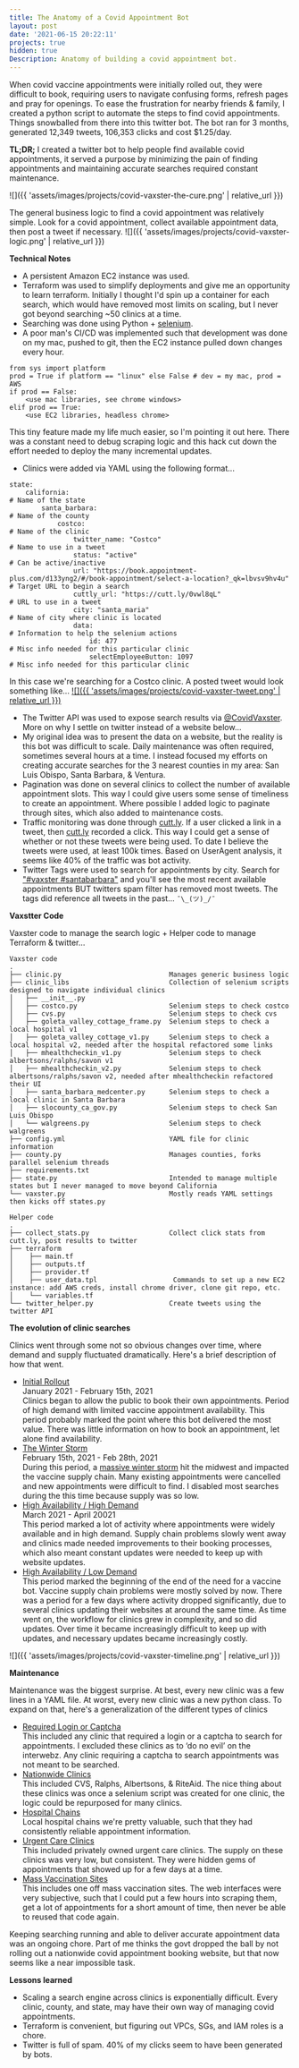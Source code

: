 ```yaml
---
title: The Anatomy of a Covid Appointment Bot
layout: post
date: '2021-06-15 20:22:11'
projects: true
hidden: true
Description: Anatomy of building a covid appointment bot.
---
```


When covid vaccine appointments were initially rolled out, they were difficult to book, requiring users to navigate confusing forms, refresh pages and pray for openings.  To ease the frustration for nearby friends & family, I created a python script to automate the steps to find covid appointments.  Things snowballed from there into this twitter bot.  The bot ran for 3 months, generated 12,349 tweets, 106,353 clicks and cost $1.25/day. 

**TL;DR;**  I created a twitter bot to help people find available covid appointments, it served a purpose by minimizing the pain of finding appointments and maintaining accurate searches required constant maintenance.

![]({{ 'assets/images/projects/covid-vaxster-the-cure.png' | relative_url }})

The general business logic to find a covid appointment was relatively simple.  Look for a covid appointment, collect available appointment data, then post a tweet if necessary.
![]({{ 'assets/images/projects/covid-vaxster-logic.png' | relative_url }})

**Technical Notes**

* A persistent Amazon EC2 instance was used.
* Terraform was used to simplify deployments and give me an opportunity to learn terraform.  Initially I thought I'd spin up a container for each search, which would have removed most limits on scaling, but I never got beyond searching ~50 clinics at a time.
* Searching was done using Python + [selenium](https://github.com/SeleniumHQ/selenium/).
* A poor man's CI/CD was implemented such that development was done on my mac, pushed to git, then the EC2 instance pulled down changes every hour.
```
from sys import platform
prod = True if platform == "linux" else False # dev = my mac, prod = AWS
if prod == False:
    <use mac libraries, see chrome windows>
elif prod == True:
    <use EC2 libraries, headless chrome>
```
This tiny feature made my life much easier, so I'm pointing it out here.  There was a constant need to debug scraping logic and this hack cut down the effort needed to deploy the many incremental updates.
* Clinics were added via YAML using the following format...
```
state:
    california:                                                                                                         # Name of the state
        santa_barbara:                                                                                                  # Name of the county
            costco:                                                                                                     # Name of the clinic
                twitter_name: "Costco"                                                                                  # Name to use in a tweet
                status: "active"                                                                                        # Can be active/inactive
                url: "https://book.appointment-plus.com/d133yng2/#/book-appointment/select-a-location?_qk=lbvsv9hv4u"   # Target URL to begin a search
                cuttly_url: "https://cutt.ly/0vwl8qL"                                                                   # URL to use in a tweet
                city: "santa_maria"                                                                                     # Name of city where clinic is located
                data:                                                                                                   # Information to help the selenium actions
                    id: 477                                                                                             # Misc info needed for this particular clinic
                    selectEmployeeButton: 1097                                                                          # Misc info needed for this particular clinic
```
In this case we're searching for a Costco clinic.  A posted tweet would look something like...
[![]({{ 'assets/images/projects/covid-vaxster-tweet.png' | relative_url }})](https://twitter.com/CovidVaxster/status/1396707760612560897)
* The Twitter API was used to expose search results via [@CovidVaxster](https://twitter.com/covidvaxster).  More on why I settle on twitter instead of a website below...
* My original idea was to present the data on a website, but the reality is this bot was difficult to scale.  Daily maintenance was often required, sometimes several hours at a time.  I instead focused my efforts on creating accurate searches for the 3 nearest counties in my area: San Luis Obispo, Santa Barbara, & Ventura.
* Pagination was done on several clinics to collect the number of available appointment slots.  This way I could give users some sense of timeliness to create an appointment.  Where possible I added logic to paginate through sites, which also added to maintenance costs.
* Traffic monitoring was done through [cutt.ly](https://cutt.ly/).  If a user clicked a link in a tweet, then [cutt.ly](https://cutt.ly/) recorded a click.  This way I could get a sense of whether or not these tweets were being used.  To date I believe the tweets were used, at least 100k times.  Based on UserAgent analysis, it seems like 40% of the traffic was bot activity.
* Twitter Tags were used to search for appointments by city.  Search for ["#vaxster #santabarbara"](https://twitter.com/search?q=%23vaxster%20%23santabarbara) and you'll see the most recent available appointments BUT twitters spam filter has removed most tweets.  The tags did reference all tweets in the past...   `¯\_(ツ)_/¯`

**Vaxstter Code**

Vaxster code to manage the search logic + Helper code to manage Terraform & twitter...
```
Vaxster code
.
├── clinic.py                           Manages generic business logic
├── clinic_libs                         Collection of selenium scripts designed to navigate individual clinics
│   ├── __init__.py
│   ├── costco.py                       Selenium steps to check costco
│   ├── cvs.py                          Selenium steps to check cvs
│   ├── goleta_valley_cottage_frame.py  Selenium steps to check a local hospital v1
│   ├── goleta_valley_cottage_v1.py     Selenium steps to check a local hospital v2, needed after the hospital refactored some links
│   ├── mhealthcheckin_v1.py            Selenium steps to check albertsons/ralphs/savon v1
│   ├── mhealthcheckin_v2.py            Selenium steps to check albertsons/ralphs/savon v2, needed after mhealthcheckin refactored their UI
│   ├── santa_barbara_medcenter.py      Selenium steps to check a local clinic in Santa Barbara
│   ├── slocounty_ca_gov.py             Selenium steps to check San Luis Obispo
│   └── walgreens.py                    Selenium steps to check walgreens
├── config.yml                          YAML file for clinic information
├── county.py                           Manages counties, forks parallel selenium threads
├── requirements.txt
├── state.py                            Intended to manage multiple states but I never managed to move beyond California
└── vaxster.py                          Mostly reads YAML settings then kicks off states.py

Helper code
.
├── collect_stats.py                    Collect click stats from cutt.ly, post results to twitter
├── terraform
│    ├── main.tf
│    ├── outputs.tf
│    ├── provider.tf
│    ├── user_data.tpl                   Commands to set up a new EC2 instance: add AWS creds, install chrome driver, clone git repo, etc.
│    └── variables.tf
└── twitter_helper.py                   Create tweets using the twitter API
```


**The evolution of clinic searches**

Clinics went through some not so obvious changes over time, where demand and supply fluctuated dramatically.  Here's a brief description of how that went.
* <u>Initial Rollout</u><br />
January 2021 - February 15th, 2021<br />
Clinics began to allow the public to book their own appointments.  Period of high demand with limited vaccine appointment availability.  This period probably marked the point where this bot delivered the most value.  There was little information on how to book an appointment, let alone find availability.
* <u>The Winter Storm</u><br />
February 15th, 2021 - Feb 28th, 2021<br />
During this period, a [massive winter storm](https://en.wikipedia.org/wiki/February_13%E2%80%9317,_2021_North_American_winter_storm) hit the midwest and impacted the vaccine supply chain.  Many existing appointments were cancelled and new appointments were difficult to find.  I disabled most searches during the this time because supply was so low.
* <u>High Availability / High Demand</u><br />
March 2021 - April 20021<br />
This period marked a lot of activity where appointments were widely available and in high demand.  Supply chain problems slowly went away and clinics made needed improvements to their booking processes, which also meant constant updates were needed to keep up with website updates.
* <u>High Availability / Low Demand</u><br />
This period marked the beginning of the end of the need for a vaccine bot.  Vaccine supply chain problems were mostly solved by now.  There was a period for a few days where activity dropped significantly, due to several clinics updating their websites at around the same time.  As time went on, the workflow for clinics grew in complexity, and so did updates.  Over time it became increasingly difficult to keep up with updates, and necessary updates became increasingly costly.

![]({{ 'assets/images/projects/covid-vaxster-timeline.png' | relative_url }})

**Maintenance**

Maintenance was the biggest surprise.  At best, every new clinic was a few lines in a YAML file.  At worst, every new clinic was a new python class.  To expand on that, here's a generalization of the different types of clinics

* <u>Required Login or Captcha</u><br />
This included any clinic that required a login or a captcha to search for appointments. I excluded these clinics as to ‘do no evil’ on the interwebz. Any clinic requiring a captcha to search appointments was not meant to be searched.
* <u>Nationwide Clinics</u><br />
This included CVS, Ralphs, Albertsons, & RiteAid.  The nice thing about these clinics was once a selenium script was created for one clinic, the logic could be repurposed for many clinics.
* <u>Hospital Chains</u><br />
Local hospital chains we're pretty valuable, such that they had consistently reliable appointment information.
* <u>Urgent Care Clinics</u><br />
This included privately owned urgent care clinics.  The supply on these clinics was very low, but consistent.  They were hidden gems of appointments that showed up for a few days at a time.
* <u>Mass Vaccination Sites</u><br />
This includes one off mass vaccination sites.  The web interfaces were very subjective, such that I could put a few hours into scraping them, get a lot of appointments for a short amount of time, then never be able to reused that code again.

Keeping searching running and able to deliver accurate appointment data was an ongoing chore.  Part of me thinks the govt dropped the ball by not rolling out a nationwide covid appointment booking website, but that now seems like a near impossible task.


**Lessons learned**

* Scaling a search engine across clinics is exponentially difficult.  Every clinic, county, and state, may have their own way of managing covid appointments.
* Terraform is convenient, but figuring out VPCs, SGs, and IAM roles is a chore.
* Twitter is full of spam.  40% of my clicks seem to have been generated by bots.
